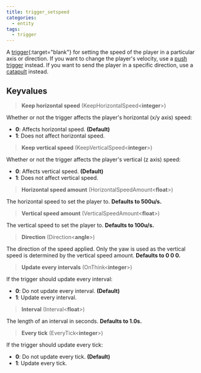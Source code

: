 ```yaml
---
title: trigger_setspeed
categories:
  - entity
tags:
  - trigger
---
```


A [trigger](https://developer.valvesoftware.com/wiki/Triggers){:target="blank"} for setting the speed of the player in a particular axis or direction.
If you want to change the player's velocity, use a [push trigger](/entity/trigger_momentum_push/) instead.
If you want to send the player in a specific direction, use a [catapult](/entity/trigger_catapult/) instead.

## Keyvalues

> **Keep horizontal speed** (KeepHorizontalSpeed&lt;**integer**&gt;)

Whether or not the trigger affects the player's horizontal (x/y axis) speed:

- **0**: Affects horizontal speed. **(Default)**
- **1**: Does not affect horizontal speed.

> **Keep vertical speed** (KeepVerticalSpeed&lt;**integer**&gt;)

Whether or not the trigger affects the player's vertical (z axis) speed:

- **0**: Affects vertical speed. **(Default)**
- **1**: Does not affect vertical speed.

> **Horizontal speed amount** (HorizontalSpeedAmount&lt;**float**&gt;)

The horizontal speed to set the player to. **Defaults to 500u/s.**

> **Vertical speed amount** (VerticalSpeedAmount&lt;**float**&gt;)

The vertical speed to set the player to. **Defaults to 100u/s.**

> **Direction** (Direction&lt;**angle**&gt;)

The direction of the speed applied. Only the yaw is used as the vertical speed is determined by the vertical speed amount. **Defaults to 0 0 0.**

> **Update every intervals** (OnThink&lt;**integer**&gt;)

If the trigger should update every interval:

- **0**: Do not update every interval. **(Default)**
- **1**: Update every interval.

> **Interval** (Interval&lt;**float**&gt;)

The length of an interval in seconds. **Defaults to 1.0s.**

> **Every tick** (EveryTick&lt;**integer**&gt;)

If the trigger should update every tick:

- **0**: Do not update every tick. **(Default)**
- **1**: Update every tick.
